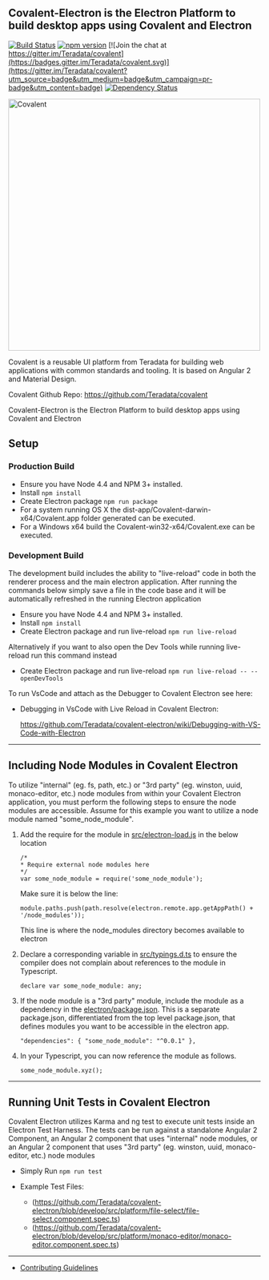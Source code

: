 ## Covalent-Electron is the Electron Platform to build desktop apps using Covalent and Electron

[![Build Status](https://travis-ci.org/Teradata/covalent.svg?branch=develop)](https://travis-ci.org/Teradata/covalent)
[![npm version](https://badge.fury.io/js/%40covalent%2Fcore.svg)](https://badge.fury.io/js/%40covalent%2Fcore)
[![Join the chat at https://gitter.im/Teradata/covalent](https://badges.gitter.im/Teradata/covalent.svg)](https://gitter.im/Teradata/covalent?utm_source=badge&utm_medium=badge&utm_campaign=pr-badge&utm_content=badge)
[![Dependency Status](https://dependencyci.com/github/Teradata/covalent/badge)](https://dependencyci.com/github/Teradata/covalent)

<img alt="Covalent" src="https://cdn.rawgit.com/Teradata/covalent-electron/develop/src/app/assets/icons/covalent-and-electron.svg" width="503">

Covalent is a reusable UI platform from Teradata for building web applications with common standards and tooling. It is based on Angular 2 and Material Design.

Covalent Github Repo: https://github.com/Teradata/covalent

Covalent-Electron is the Electron Platform to build desktop apps using Covalent and Electron
## Setup

### Production Build

* Ensure you have Node 4.4 and NPM 3+ installed.
* Install `npm install`
* Create Electron package `npm run package`
 * For a system running OS X the dist-app/Covalent-darwin-x64/Covalent.app folder generated can be executed. 
 * For a Windows x64 build the Covalent-win32-x64/Covalent.exe can be executed.

### Development Build
The development build includes the ability to "live-reload" code in both the renderer process and the main electron application.
After running the commands below simply save a file in the code base and it will be automatically refreshed in the running Electron application

* Ensure you have Node 4.4 and NPM 3+ installed.
* Install `npm install`
* Create Electron package and run live-reload `npm run live-reload`

Alternatively if you want to also open the Dev Tools while running live-reload run this command instead
* Create Electron package and run live-reload `npm run live-reload -- --openDevTools`

To run VsCode and attach as the Debugger to Covalent Electron see here:
* Debugging in VsCode with Live Reload in Covalent Electron:

  https://github.com/Teradata/covalent-electron/wiki/Debugging-with-VS-Code-with-Electron

---

## Including Node Modules in Covalent Electron
To utilize "internal" (eg. fs, path, etc.) or "3rd party" (eg. winston, uuid, monaco-editor, etc.) node modules from within your Covalent Electron application, you must perform the following steps to ensure the node modules are accessible. Assume for this example you want to utilize a node module named "some_node_module".

1. Add the require for the module in [src/electron-load.js](https://github.com/Teradata/covalent-electron/blob/develop/src/electron-load.js) in the below location

    ```
    /*
    * Require external node modules here
    */
    var some_node_module = require('some_node_module');
    ```
    Make sure it is below the line:

    `module.paths.push(path.resolve(electron.remote.app.getAppPath() + '/node_modules'));`

    This line is where the node_modules directory becomes available to electron

2. Declare a corresponding variable in [src/typings.d.ts](https://github.com/Teradata/covalent-electron/blob/develop/src/typings.d.ts) to ensure the compiler does not complain about references to the module in Typescript.

    `declare var some_node_module: any;`

3. If the node module is a "3rd party" module, include the module as a dependency in the [electron/package.json](https://github.com/Teradata/covalent-electron/blob/develop/electron/package.json). This is a separate package.json, differentiated from the top level package.json, that defines modules you want to be accessible in the electron app.

    `"dependencies": { "some_node_module": "^0.0.1" },`


4. In your Typescript, you can now reference the module as follows.

    `some_node_module.xyz();`

---

## Running Unit Tests in Covalent Electron
Covalent Electron utilizes Karma and ng test to execute unit tests inside an Electron Test Harness. The tests can be run against a standalone Angular 2 Component, an Angular 2 component that uses "internal" node modules, or an Angular 2 component that uses "3rd party" (eg. winston, uuid, monaco-editor, etc.) node modules

* Simply Run `npm run test`

* Example Test Files:

  * (https://github.com/Teradata/covalent-electron/blob/develop/src/platform/file-select/file-select.component.spec.ts) 
  * (https://github.com/Teradata/covalent-electron/blob/develop/src/platform/monaco-editor/monaco-editor.component.spec.ts) 

---

* [Contributing Guidelines](docs/CONTRIBUTING.md)